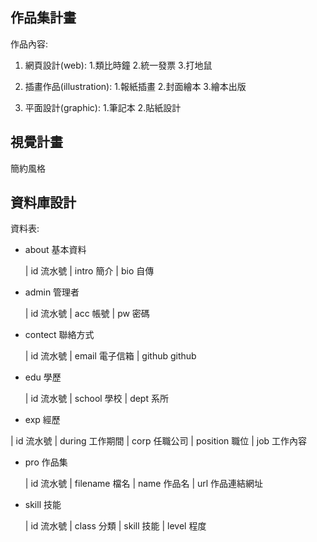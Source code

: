 

## 作品集計畫

作品內容:

1. 網頁設計(web): 1.類比時鐘 2.統一發票 3.打地鼠

2. 插畫作品(illustration): 1.報紙插畫  2.封面繪本  3.繪本出版

3. 平面設計(graphic): 1.筆記本 2.貼紙設計



## 視覺計畫

簡約風格  



## 資料庫設計

資料表:

* about 基本資料
  
  | id        流水號 
  | intro     簡介
  | bio       自傳


* admin 管理者

  | id        流水號 
  | acc       帳號
  | pw        密碼


* contect 聯絡方式

  | id        流水號 
  | email     電子信箱
  | github    github


* edu 學歷
  
  | id        流水號 
  | school    學校
  | dept      系所


* exp 經歷

 | id         流水號
 | during     工作期間
 | corp       任職公司
 | position   職位
 | job        工作內容


* pro 作品集
  
  | id        流水號
  | filename  檔名
  | name      作品名
  | url       作品連結網址


* skill 技能
  
  | id     流水號 
  | class  分類
  | skill  技能
  | level  程度



